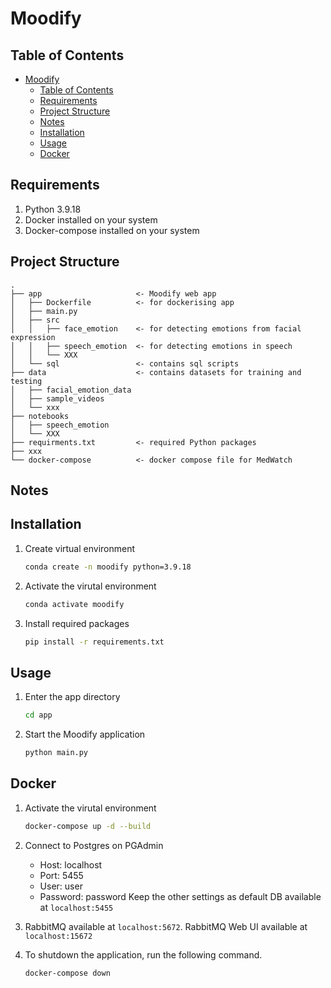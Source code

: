 # Moodify
## Table of Contents
- [Moodify](#MedWatch)
  - [Table of Contents](#table-of-contents)
  - [Requirements](#Requirements)
  - [Project Structure](#project-structure)
  - [Notes](#notes)
  <!-- - [Installation](#installation-/-usage) -->
  - [Installation](#installation)
  - [Usage](#usage)
  - [Docker](#docker)

## Requirements
1. Python 3.9.18
2. Docker installed on your system
3. Docker-compose installed on your system

## Project Structure
```
.
├── app                     <- Moodify web app
│   ├── Dockerfile          <- for dockerising app
│   ├── main.py
│   ├── src
│   │   ├── face_emotion    <- for detecting emotions from facial expression
│   │   ├── speech_emotion  <- for detecting emotions in speech 
│   │   └── XXX
│   └── sql                 <- contains sql scripts
├── data                    <- contains datasets for training and testing
│   ├── facial_emotion_data
│   ├── sample_videos
│   └── xxx
├── notebooks
│   ├── speech_emotion      
│   └── XXX
├── requirments.txt         <- required Python packages
├── xxx
└── docker-compose          <- docker compose file for MedWatch
```

## Notes

## Installation
1. Create virtual environment
    ```bash
    conda create -n moodify python=3.9.18
    ```
2. Activate the virutal environment
    ```bash
    conda activate moodify
    ```
3. Install required packages
    ```bash
    pip install -r requirements.txt
    ```
## Usage
1. Enter the app directory
    ```bash
    cd app
    ```
2. Start the Moodify application
    ```bash
    python main.py
    ```

## Docker
1. Activate the virutal environment
    ```bash
    docker-compose up -d --build 
    ```

2. Connect to Postgres on PGAdmin
    - Host: localhost
    - Port: 5455
    - User: user
    - Password: password
    Keep the other settings as default
    DB available at `localhost:5455`

3. RabbitMQ available at `localhost:5672`. RabbitMQ Web UI available at `localhost:15672`

4. To shutdown the application, run the following command.
    ```bash
    docker-compose down
    ```

<!-- 3. Backend API available at `localhost:5050` -->

<!-- 4. Frontend available at `localhost:80` -->


